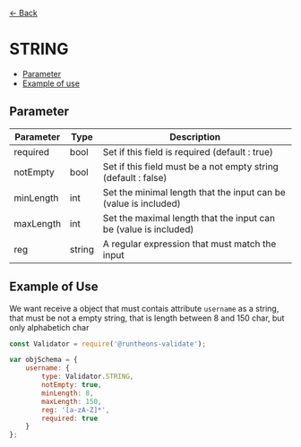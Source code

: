 [<- Back](https://github.com/iamousseni/runtheons-validate#type)

# STRING

- [Parameter](https://github.com/iamousseni/runtheons-validate/doc/string#parameter)
- [Example of use](https://github.com/iamousseni/runtheons-validate/doc/string#example-of-use)

## Parameter

| Parameter | Type   | Description                                                      |
| --------- | ------ | ---------------------------------------------------------------- |
| required  | bool   | Set if this field is required (default : true)                   |
| notEmpty  | bool   | Set if this field must be a not empty string (default : false)   |
| minLength | int    | Set the minimal length that the input can be (value is included) |
| maxLength | int    | Set the maximal length that the input can be (value is included) |
| reg       | string | A regular expression that must match the input                   |

## Example of Use

We want receive a object that must contais attribute `username` as a string, that must be not a empty string, that is length between 8 and 150 char, but only alphabetich char

```javascript
const Validator = require('@runtheons-validate');

var objSchema = {
	username: {
		type: Validator.STRING,
		notEmpty: true,
		minLength: 8,
		maxLength: 150,
		reg: '[a-zA-Z]*',
		required: true
	}
};
```
